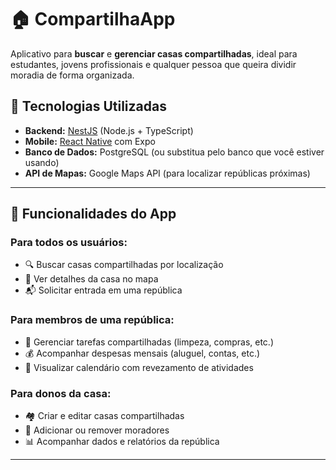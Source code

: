 # 🏠 CompartilhaApp

Aplicativo para **buscar** e **gerenciar casas compartilhadas**, ideal para estudantes, jovens profissionais e qualquer pessoa que queira dividir moradia de forma organizada.

## 🔧 Tecnologias Utilizadas

- **Backend:** [NestJS](https://nestjs.com/) (Node.js + TypeScript)
- **Mobile:** [React Native](https://reactnative.dev/) com Expo
- **Banco de Dados:** PostgreSQL (ou substitua pelo banco que você estiver usando)
- **API de Mapas:** Google Maps API (para localizar repúblicas próximas)

---

## 📱 Funcionalidades do App

### Para todos os usuários:
- 🔍 Buscar casas compartilhadas por localização
- 📍 Ver detalhes da casa no mapa
- 📬 Solicitar entrada em uma república

### Para membros de uma república:
- 🧹 Gerenciar tarefas compartilhadas (limpeza, compras, etc.)
- 💰 Acompanhar despesas mensais (aluguel, contas, etc.)
- 📅 Visualizar calendário com revezamento de atividades

### Para donos da casa:
- 🏘️ Criar e editar casas compartilhadas
- 👥 Adicionar ou remover moradores
- 📊 Acompanhar dados e relatórios da república

---
